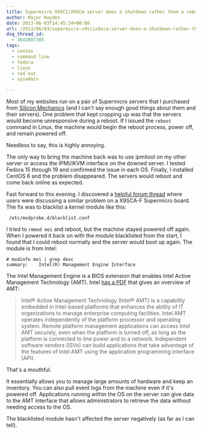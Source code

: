 ```yaml
---
title: Supermicro X9SCI/X9SCA server does a shutdown rather than a reboot
author: Major Hayden
date: 2013-06-03T14:45:34+00:00
url: /2013/06/03/supermicro-x9scix9sca-server-does-a-shutdown-rather-than-a-reboot/
dsq_thread_id:
  - 3642807305
tags:
  - centos
  - command line
  - fedora
  - linux
  - red hat
  - sysadmin

---
```

Most of my websites run on a pair of Supermicro servers that I purchased from [Silicon Mechanics][1] (and I can't say enough good things about them and their servers). One problem that kept cropping up was that the servers would become unresponsive during a reboot. If I issued the `reboot` command in Linux, the machine would begin the reboot process, power off, and remain powered off.

Needless to say, this is highly annoying.

The only way to bring the machine back was to use ipmitool on my other server or access the IPMI/iKVM interface on the downed server. I tested Fedora 15 through 19 and confirmed the issue in each OS. Finally, I installed CentOS 6 and the problem disappeared. The servers would reboot and come back online as expected.

Fast forward to this evening. I discovered a [helpful forum thread][2] where users were discussing a similar problem on a X9SCA-F Supermicro board. The fix was to blacklist a kernel module like this:

```
 /etc/modprobe.d/blacklist.conf
```


I tried to `rmmod mei` and reboot, but the machine stayed powered off again. When I powered it back on with the module blacklisted from the start, I found that I could reboot normally and the server would boot up again. The module is from Intel:

```
# modinfo mei | grep desc
summary:    Intel(R) Management Engine Interface
```


The Intel Management Engine is a BIOS extension that enables Intel Active Management Technology (AMT). Intel [has a PDF][3] that gives an overview of AMT:

> Intel® Active Management Technology (Intel® AMT) is a capability embedded in Intel-based platforms that enhances the ability of IT organizations to manage enterprise computing facilities. Intel AMT operates independently of the platform processor and operating system. Remote platform management applications can access Intel AMT securely, even when the platform is turned off, as long as the platform is connected to line power and to a network. Independent software vendors (ISVs) can build applications that take advantage of the features of Intel AMT using the application programming interface (API).

That's a mouthful.

It essentially allows you to manage large amounts of hardware and keep an inventory. You can also pull event logs from the machine even if it's powered off. Applications running within the OS on the server can give data to the AMT interface that allows administrators to retrieve the data without needing access to the OS.

The blacklisted module hasn't affected the server negatively (as far as I can tell).

 [1]: http://www.siliconmechanics.com/
 [2]: http://ubuntuforums.org/showthread.php?t=2024096
 [3]: http://software.intel.com/sites/default/files/m/2/3/8/9/c/17992-intel_amt_overview.pdf
